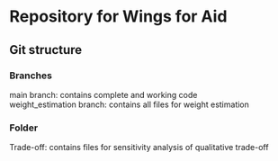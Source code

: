 # Repository for Wings for Aid

## Git structure
### Branches
main branch: contains complete and working code  
weight_estimation branch: contains all files for weight estimation

### Folder
Trade-off: contains files for sensitivity analysis of qualitative trade-off